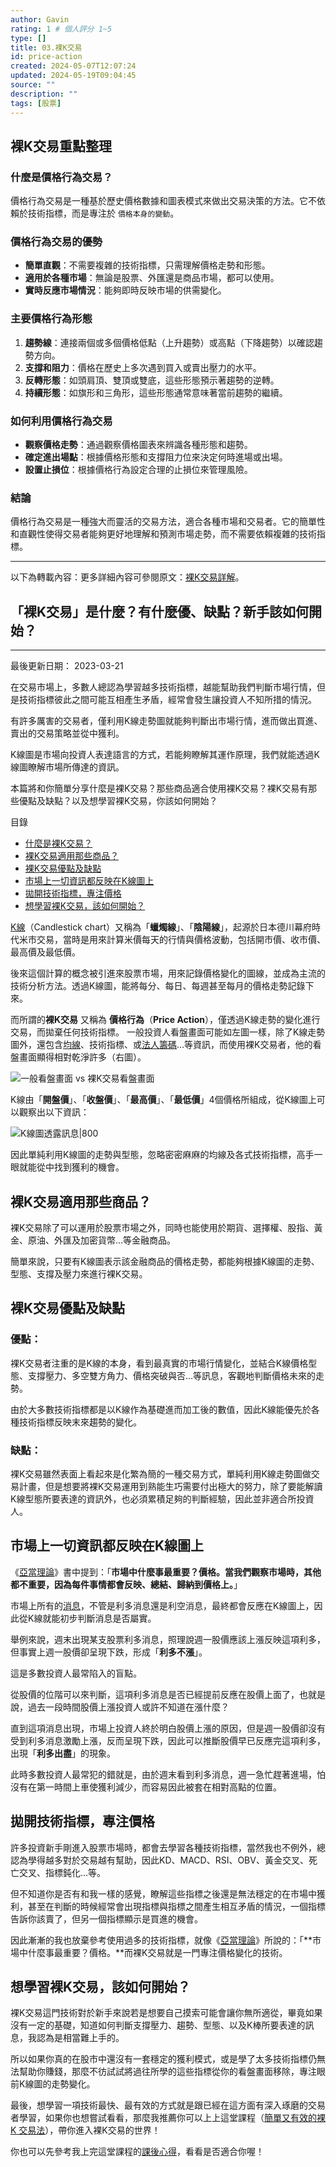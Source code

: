 ```yaml
---
author: Gavin
rating: 1 # 個人評分 1~5
type: []
title: 03.裸K交易
id: price-action
created: 2024-05-07T12:07:24
updated: 2024-05-19T09:04:45
source: ""
description: ""
tags: [股票]
---
```


## 裸K交易重點整理
### 什麼是價格行為交易？

價格行為交易是一種基於歷史價格數據和圖表模式來做出交易決策的方法。它不依賴於技術指標，而是專注於 `價格本身的變動`。

### 價格行為交易的優勢

+ **簡單直觀**：不需要複雜的技術指標，只需理解價格走勢和形態。
+ **適用於各種市場**：無論是股票、外匯還是商品市場，都可以使用。
+ **實時反應市場情況**：能夠即時反映市場的供需變化。

### 主要價格行為形態

1. **趨勢線**：連接兩個或多個價格低點（上升趨勢）或高點（下降趨勢）以確認趨勢方向。
2. **支撐和阻力**：價格在歷史上多次遇到買入或賣出壓力的水平。
3. **反轉形態**：如頭肩頂、雙頂或雙底，這些形態預示著趨勢的逆轉。
4. **持續形態**：如旗形和三角形，這些形態通常意味著當前趨勢的繼續。

### 如何利用價格行為交易

+ **觀察價格走勢**：通過觀察價格圖表來辨識各種形態和趨勢。
+ **確定進出場點**：根據價格形態和支撐阻力位來決定何時進場或出場。
+ **設置止損位**：根據價格行為設定合理的止損位來管理風險。

### 結論

價格行為交易是一種強大而靈活的交易方法，適合各種市場和交易者。它的簡單性和直觀性使得交易者能夠更好地理解和預測市場走勢，而不需要依賴複雜的技術指標。

---

以下為轉載內容：更多詳細內容可參閱原文：[裸K交易詳解](https://enjoyfreedomlife.com/price-action/)。

## 「裸K交易」是什麼？有什麼優、缺點？新手該如何開始？

---

最後更新日期： 2023-03-21

在交易市場上，多數人總認為學習越多技術指標，越能幫助我們判斷市場行情，但是技術指標彼此之間可能互相產生矛盾，經常會發生讓投資人不知所措的情況。

有許多厲害的交易者，僅利用K線走勢圖就能夠判斷出市場行情，進而做出買進、賣出的交易策略並從中獲利。

K線圖是市場向投資人表達語言的方式，若能夠瞭解其運作原理，我們就能透過K線圖瞭解市場所傳達的資訊。

本篇將和你簡單分享什麼是裸K交易？那些商品適合使用裸K交易？裸K交易有那些優點及缺點？以及想學習裸K交易，你該如何開始？

目錄

-   [什麼是裸K交易？](https://enjoyfreedomlife.com/price-action/#%E4%BB%80%E9%BA%BC%E6%98%AF%E8%A3%B8K%E4%BA%A4%E6%98%93%EF%BC%9F "什麼是裸K交易？")
-   [裸K交易適用那些商品？](https://enjoyfreedomlife.com/price-action/#%E8%A3%B8K%E4%BA%A4%E6%98%93%E9%81%A9%E7%94%A8%E9%82%A3%E4%BA%9B%E5%95%86%E5%93%81%EF%BC%9F "裸K交易適用那些商品？")
-   [裸K交易優點及缺點](https://enjoyfreedomlife.com/price-action/#%E8%A3%B8K%E4%BA%A4%E6%98%93%E5%84%AA%E9%BB%9E%E5%8F%8A%E7%BC%BA%E9%BB%9E "裸K交易優點及缺點")
-   [市場上一切資訊都反映在K線圖上](https://enjoyfreedomlife.com/price-action/#%E5%B8%82%E5%A0%B4%E4%B8%8A%E4%B8%80%E5%88%87%E8%B3%87%E8%A8%8A%E9%83%BD%E5%8F%8D%E6%98%A0%E5%9C%A8K%E7%B7%9A%E5%9C%96%E4%B8%8A "市場上一切資訊都反映在K線圖上")
-   [拋開技術指標，專注價格](https://enjoyfreedomlife.com/price-action/#%E6%8B%8B%E9%96%8B%E6%8A%80%E8%A1%93%E6%8C%87%E6%A8%99%EF%BC%8C%E5%B0%88%E6%B3%A8%E5%83%B9%E6%A0%BC "拋開技術指標，專注價格")
-   [想學習裸K交易，該如何開始？](https://enjoyfreedomlife.com/price-action/#%E6%83%B3%E5%AD%B8%E7%BF%92%E8%A3%B8K%E4%BA%A4%E6%98%93%EF%BC%8C%E8%A9%B2%E5%A6%82%E4%BD%95%E9%96%8B%E5%A7%8B%EF%BC%9F "想學習裸K交易，該如何開始？")

[K線](https://enjoyfreedomlife.com/candlestick-chart/)（Candlestick chart）又稱為「**蠟燭線**」、「**陰陽線**」，起源於日本德川幕府時代米市交易，當時是用來計算米價每天的行情與價格波動，包括開市價、收市價、最高價及最低價。

後來這個計算的概念被引進來股票市場，用來記錄價格變化的圖線，並成為主流的技術分析方法。透過K線圖，能將每分、每日、每週甚至每月的價格走勢記錄下來。

而所謂的**裸K交易** 又稱為 **價格行為**（**Price Action**），僅透過K線走勢的變化進行交易，而拋棄任何技術指標。 一般投資人看盤畫面可能如左圖一樣，除了K線走勢圖外，還包含[均線](https://enjoyfreedomlife.com/moving-average/)、技術指標、或[法人籌碼](https://enjoyfreedomlife.com/three-major-legal-entities/)…等資訊，而使用裸K交易者，他的看盤畫面顯得相對乾淨許多（右圖）。

![一般看盤畫面 vs 裸K交易看盤畫面](https://enjoyfreedomlife.com/wp-content/uploads/2022/11/%E4%B8%80%E8%88%AC%E7%9C%8B%E7%9B%A4%E7%95%AB%E9%9D%A2-vs-%E8%A3%B8K%E4%BA%A4%E6%98%93%E7%9C%8B%E7%9B%A4%E7%95%AB%E9%9D%A2-1024x578.jpg)

K線由「**開盤價**」、「**收盤價**」、「**最高價**」、「**最低價**」4個價格所組成，從K線圖上可以觀察出以下資訊：

![K線圖透露訊息|800](https://enjoyfreedomlife.com/wp-content/uploads/2022/11/K%E7%B7%9A%E5%9C%96%E9%80%8F%E9%9C%B2%E8%A8%8A%E6%81%AF-1024x578.jpg)

因此單純利用K線圖的走勢與型態，忽略密密麻麻的均線及各式技術指標，高手一眼就能從中找到獲利的機會。

## **裸K交易適用那些商品？**

裸K交易除了可以運用於股票市場之外，同時也能使用於期貨、選擇權、股指、黃金、原油、外匯及加密貨幣…等金融商品。

簡單來說，只要有K線圖表示該金融商品的價格走勢，都能夠根據K線圖的走勢、型態、支撐及壓力來進行裸K交易。

## **裸K交易優點及缺點**

### **優點：**

裸K交易者注重的是K線的本身，看到最真實的市場行情變化，並結合K線價格型態、支撐壓力、多空雙方角力、價格突破與否…等訊息，客觀地判斷價格未來的走勢。

由於大多數技術指標都是以K線作為基礎進而加工後的數值，因此K線能優先於各種技術指標反映末來趨勢的變化。

### **缺點：**

裸K交易雖然表面上看起來是化繁為簡的一種交易方式，單純利用K線走勢圖做交易計畫，但是想要將裸K交易運用到熟能生巧需要付出極大的努力，除了要能解讀K線型態所要表達的資訊外，也必須累積足夠的判斷經驗，因此並非適合所投資人。

## **市場上一切資訊都反映在K線圖上**

《[亞當理論](https://enjoyfreedomlife.com/the-adam-theory/)》書中提到：「**市場中什麼事最重要？價格。當我們觀察市場時，其他都不重要，因為每件事情都會反映、總結、歸納到價格上。**」

市場上所有的[消息](https://enjoyfreedomlife.com/good-news-and-bad-news/)，不管是利多消息還是利空消息，最終都會反應在K線圖上，因此從K線就能初步判斷消息是否屬實。

舉例來說，週末出現某支股票利多消息，照理說週一股價應該上漲反映這項利多，但事實上週一股價卻呈現下跌，形成「**利多不漲**」。

這是多數投資人最常陷入的盲點。

從股價的位階可以來判斷，這項利多消息是否已經提前反應在股價上面了，也就是說，過去一段時間股價上漲投資人或許不知道在漲什麼？

直到這項消息出現，市場上投資人終於明白股價上漲的原因，但是週一股價卻沒有受到利多消息激勵上漲，反而呈現下跌，因此可以推斷股價早已反應完這項利多，出現「**利多出盡**」的現象。

此時多數投資人最常犯的錯就是，由於週末看到利多消息，週一急忙趕著進場，怕沒有在第一時間上車使獲利減少，而容易因此被套在相對高點的位置。

## **拋開技術指標，專注價格**

許多投資新手剛進入股票市場時，都會去學習各種技術指標，當然我也不例外，總認為學得越多對於交易越有幫助，因此KD、MACD、RSI、OBV、黃金交叉、死亡交叉、指標鈍化…等。

但不知道你是否有和我一樣的感覺，瞭解這些指標之後還是無法穩定的在市場中獲利，甚至在判斷的時候經常會出現指標與指標之間產生相互矛盾的情況，一個指標告訴你該賣了，但另一個指標顯示是買進的機會。

因此漸漸的我也放棄參考使用過多的技術指標，就像《[亞當理論](https://enjoyfreedomlife.com/the-adam-theory/)》所說的：「**市場中什麼事最重要？價格。**而裸K交易就是一門專注價格變化的技術。

## **想學習裸K交易，該如何開始？**

裸K交易這門技術對於新手來說若是想要自己摸索可能會讓你無所適從，畢竟如果沒有一定的基礎，知道如何判斷支撐壓力、趨勢、型態、以及K棒所要表達的訊息，我認為是相當難上手的。

所以如果你真的在股市中還沒有一套穩定的獲利模式，或是學了太多技術指標仍無法幫助你賺錢，那麼不彷試試將過往所學的這些指標從你的看盤畫面移除，專注眼前K線圖的走勢變化。

最後，想學習一項技術最快、最有效的方式就是跟已經在這方面有深入琢磨的交易者學習，如果你也想嘗試看看，那麼我推薦你可以上上這堂課程（[簡單又有效的裸 K 交易法](https://enjoyfreedomlife.com/YOTTA-old-fish-course)），帶你進入裸K交易的世界！

你也可以先參考我上完這堂課程的[課後心得](https://enjoyfreedomlife.com/yotta-k-trading-act/)，看看是否適合你喔！
